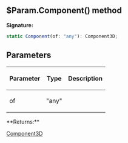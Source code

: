 
## $Param.Component() method

**Signature:**

```typescript
static Component(of: "any"): Component3D;
```

## Parameters

<table><thead><tr><th>

Parameter


</th><th>

Type


</th><th>

Description


</th></tr></thead>
<tbody><tr><td>

of


</td><td>

"any"


</td><td>


</td></tr>
</tbody></table>
**Returns:**

[Component3D](/reference/component3d.md)

